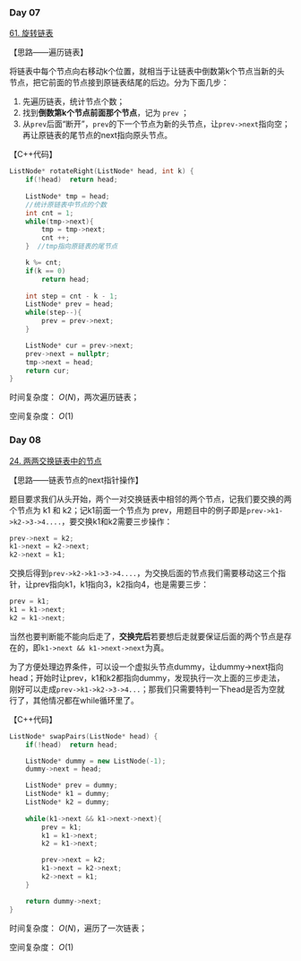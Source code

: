 ### Day 07

[61. 旋转链表](https://leetcode-cn.com/problems/rotate-list/)

【思路——遍历链表】

将链表中每个节点向右移动k个位置，就相当于让链表中倒数第k个节点当新的头节点，把它前面的节点接到原链表结尾的后边。分为下面几步：

1. 先遍历链表，统计节点个数；
2. 找到**倒数第k个节点前面那个节点**，记为 `prev` ；
3. 从`prev`后面“断开”，`prev`的下一个节点为新的头节点，让`prev->next`指向空；再让原链表的尾节点的next指向原头节点。

【C++代码】

```c++
ListNode* rotateRight(ListNode* head, int k) {
    if(!head)  return head;
    
    ListNode* tmp = head;
    //统计原链表中节点的个数
    int cnt = 1;
    while(tmp->next){
        tmp = tmp->next;
        cnt ++;
    }  //tmp指向原链表的尾节点

    k %= cnt;
    if(k == 0)
        return head;
    
    int step = cnt - k - 1;
    ListNode* prev = head;
    while(step--){
        prev = prev->next;
    }

    ListNode* cur = prev->next;
    prev->next = nullptr;
    tmp->next = head;
    return cur;
}
```

时间复杂度： $O(N)$，两次遍历链表；

空间复杂度： $O(1)$

### Day 08

[24. 两两交换链表中的节点](https://leetcode-cn.com/problems/swap-nodes-in-pairs/)

【思路——链表节点的next指针操作】

题目要求我们从头开始，两个一对交换链表中相邻的两个节点，记我们要交换的两个节点为 k1 和 k2；记k1前面一个节点为 prev，用题目中的例子即是`prev->k1->k2->3->4....`，要交换k1和k2需要三步操作：

```cpp
prev->next = k2;
k1->next = k2->next;
k2->next = k1;
```

交换后得到`prev->k2->k1->3->4....`，为交换后面的节点我们需要移动这三个指针，让prev指向k1，k1指向3，k2指向4，也是需要三步：

```cpp
prev = k1;
k1 = k1->next;
k2 = k1->next;
```

当然也要判断能不能向后走了，**交换完后**若要想后走就要保证后面的两个节点是存在的，即`k1->next && k1->next->next`为真。

为了方便处理边界条件，可以设一个虚拟头节点dummy，让dummy->next指向head；开始时让prev，k1和k2都指向dummy，发现执行一次上面的三步走法，刚好可以走成`prev->k1->k2->3->4...`；那我们只需要特判一下head是否为空就行了，其他情况都在while循环里了。

【C++代码】

```cpp
ListNode* swapPairs(ListNode* head) {
    if(!head)  return head;

    ListNode* dummy = new ListNode(-1);
    dummy->next = head;

    ListNode* prev = dummy;
    ListNode* k1 = dummy;
    ListNode* k2 = dummy;
    
    while(k1->next && k1->next->next){
        prev = k1;
        k1 = k1->next;
        k2 = k1->next;

        prev->next = k2;
        k1->next = k2->next;
        k2->next = k1;
    }

    return dummy->next;
}
```

时间复杂度： $O(N)$，遍历了一次链表；

空间复杂度： $O(1)$
